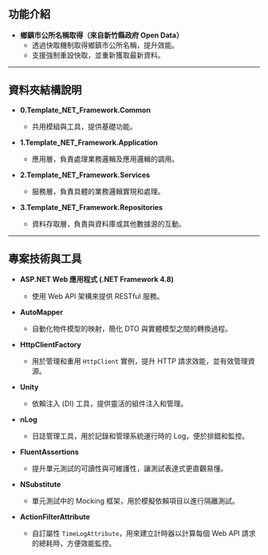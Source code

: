 ## 功能介紹

- **鄉鎮市公所名稱取得（來自新竹縣政府 Open Data）**
  - 透過快取機制取得鄉鎮市公所名稱，提升效能。
  - 支援強制重設快取，並重新獲取最新資料。

---

## 資料夾結構說明

- **0.Template_NET_Framework.Common**  
  - 共用模組與工具，提供基礎功能。

- **1.Template_NET_Framework.Application**  
  - 應用層，負責處理業務邏輯及應用邏輯的調用。

- **2.Template_NET_Framework.Services**  
  - 服務層，負責具體的業務邏輯實現和處理。

- **3.Template_NET_Framework.Repositories**  
  - 資料存取層，負責與資料庫或其他數據源的互動。

---

## 專案技術與工具

- **ASP.NET Web 應用程式 (.NET Framework 4.8)**  
  - 使用 Web API 架構來提供 RESTful 服務。

- **AutoMapper**  
  - 自動化物件模型的映射，簡化 DTO 與實體模型之間的轉換過程。

- **HttpClientFactory**  
  - 用於管理和重用 `HttpClient` 實例，提升 HTTP 請求效能，並有效管理資源。

- **Unity**  
  - 依賴注入 (DI) 工具，提供靈活的組件注入和管理。

- **nLog**  
  - 日誌管理工具，用於記錄和管理系統運行時的 Log，便於排錯和監控。

- **FluentAssertions**  
  - 提升單元測試的可讀性與可維護性，讓測試表達式更直觀易懂。

- **NSubstitute**  
  - 單元測試中的 Mocking 框架，用於模擬依賴項目以進行隔離測試。

- **ActionFilterAttribute**  
  - 自訂屬性 `TimeLogAttribute`，用來建立計時器以計算每個 Web API 請求的總耗時，方便效能監控。

